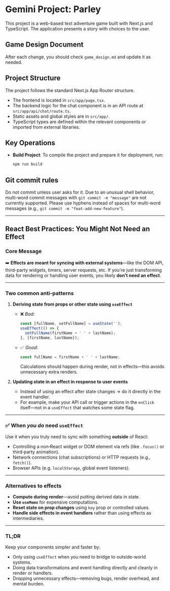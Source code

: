 # Gemini Project: Parley

This project is a web-based text adventure game built with Next.js and TypeScript. The application presents a story with choices to the user.

## Game Design Document

After each change, you should check `game_design.md` and update it as needed.

## Project Structure

The project follows the standard Next.js App Router structure.

-   The frontend is located in `src/app/page.tsx`.
-   The backend logic for the chat component is in an API route at `src/app/api/chat/route.ts`.
-   Static assets and global styles are in `src/app/`.
-   TypeScript types are defined within the relevant components or imported from external libraries.

## Key Operations

-   **Build Project**: To compile the project and prepare it for deployment, run:
    ```bash
    npm run build
    ```

## Git commit rules

Do not commit unless user asks for it.
Due to an unusual shell behavior, multi-word commit messages with `git commit -m "message"` are not currently supported. Please use hyphens instead of spaces for multi-word messages (e.g., `git commit -m "feat-add-new-feature"`).

---

## React Best Practices: You Might Not Need an Effect

### Core Message

➡️ **Effects are meant for syncing with external systems**—like the DOM API, third-party widgets, timers, server requests, etc. If you're just transforming data for rendering or handling user events, you likely **don’t need an effect**.

---

### Two common anti-patterns

1.  **Deriving state from props or other state using `useEffect`**

    *   ❌ *Bad*:

        ```js
        const [fullName, setFullName] = useState('');
        useEffect(() => {
          setFullName(firstName + ' ' + lastName);
        }, [firstName, lastName]);
        ```
    *   ✅ *Good*:

        ```js
        const fullName = firstName + ' ' + lastName;
        ```

        Calculations should happen during render, not in effects—this avoids unnecessary extra renders.

2.  **Updating state in an effect in response to user events**

    *   Instead of using an effect after state changes → do it directly in the event handler.
    *   For example, make your API call or trigger actions in the `onClick` itself—not in a `useEffect` that watches some state flag.

---

### ✅ When *you do* need `useEffect`

Use it when you truly need to sync with something **outside** of React:

*   Controlling a non‑React widget or DOM element via refs (like `.focus()` or third‑party animation).
*   Network connections (chat subscriptions) or HTTP requests (e.g., `fetch()`).
*   Browser APIs (e.g. `localStorage`, global event listeners).

---

### Alternatives to effects

*   **Compute during render**—avoid putting derived data in state.
*   **Use `useMemo`** for expensive computations.
*   **Reset state on prop changes** using `key` prop or controlled values.
*   **Handle side effects in event handlers** rather than using effects as intermediaries.

---

### TL;DR

Keep your components simpler and faster by:

*   Only using `useEffect` when you need to bridge to outside-world systems.
*   Doing data transformations and event handling directly and cleanly in render or handlers.
*   Dropping unnecessary effects—removing bugs, render overhead, and mental burden.